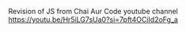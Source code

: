 Revision of JS from Chai Aur Code youtube channel
https://youtu.be/Hr5iLG7sUa0?si=7pft4OCiId2oFg_a

